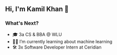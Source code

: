 

## Hi, I'm Kamil Khan 🦅

### What's Next?
* 🎓 3a CS & BBA @ WLU
* 👨‍💻 I’m currently learning about machine learning
* 🛠 3x Software Developer Intern at Ceridian
